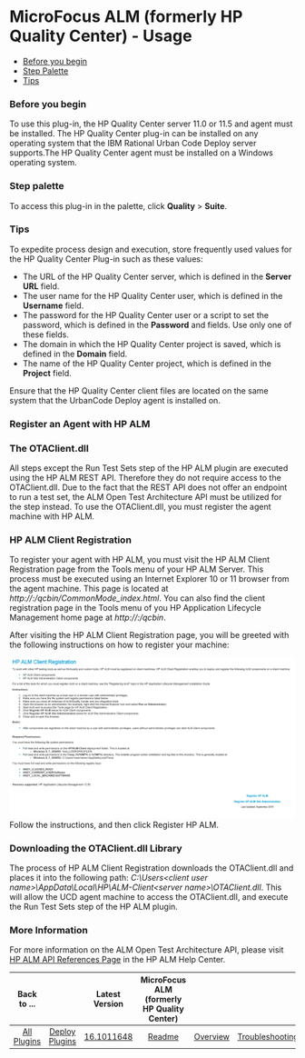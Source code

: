 
# MicroFocus ALM (formerly HP Quality Center) - Usage

* [Before you begin](#before-you-begin)
* [Step Palette](#step-palette)
* [Tips](#tips)

### Before you begin

To use this plug-in, the HP Quality Center server 11.0 or 11.5 and agent must be installed. The HP Quality Center plug-in can be installed on any operating system that the IBM Rational Urban Code Deploy server supports.The HP Quality Center agent must be installed on a Windows operating system.

### **Step palette**

To access this plug-in in the palette, click **Quality** > **Suite**.

### **Tips**

To expedite process design and execution, store frequently used values for the HP Quality Center Plug-in such as these values:

* The URL of the HP Quality Center server, which is defined in the **Server URL** field.
* The user name for the HP Quality Center user, which is defined in the **Username** field.
* The password for the HP Quality Center user or a script to set the password, which is defined in the **Password** and  fields. Use only one of these fields.
* The domain in which the HP Quality Center project is saved, which is defined in the **Domain** field.
* The name of the HP Quality Center project, which is defined in the **Project** field.

Ensure that the HP Quality Center client files are located on the same system that the UrbanCode Deploy agent is installed on.

### Register an Agent with HP ALM

### The OTAClient.dll

All steps except the Run Test Sets step of the HP ALM plugin are executed using the HP ALM REST API. Therefore they do not require access to the OTAClient.dll. Due to the fact that the REST API does not offer an endpoint to run a test set, the ALM Open Test Architecture API must be utilized for the step instead. To use the OTAClient.dll, you must register the agent machine with HP ALM.

### HP ALM Client Registration

To register your agent with HP ALM, you must visit the HP ALM Client Registration page from the Tools menu of your HP ALM Server. This process must be executed using an Internet Explorer 10 or 11 browser from the agent machine. This page is located at *http://<hp-alm-server-name>:<port>/qcbin/CommonMode\_index.html*. You can also find the client registration page in the Tools menu of you HP Application Lifecycle Management home page at *http://<hp-alm-server-name>:<port>/qcbin*.

After visiting the HP ALM Client Registration page, you will be greeted with the following instructions on how to register your machine:

[![](media/screen-shot-2017-08-17-at-1.18.24-pm.png)](media/screen-shot-2017-08-17-at-1.18.24-pm.png)
Follow the instructions, and then click Register HP ALM.

### Downloading the OTAClient.dll Library

The process of HP ALM Client Registration downloads the OTAClient.dll and places it into the following path: *C:\Users\<client user name>\AppData\Local\HP\ALM-Client\<server name>\OTAClient.dll*. This will allow the UCD agent machine to access the OTAClient.dll, and execute the Run Test Sets step of the HP ALM plugin.

### More Information

For more information on the ALM Open Test Architecture API, please visit [HP ALM API References Page](http://alm-help.saas.hpe.com/en/12.50/online_help/Content/api_guides_main_page.htm) in the HP ALM Help Center.

|Back to ...||Latest Version|MicroFocus ALM (formerly HP Quality Center) |||||
| :---: | :---: | :---: | :---: | :---: | :---: | :---: | :---: |
|[All Plugins](../../index.md)|[Deploy Plugins](../README.md)|[16.1011648](https://raw.githubusercontent.com/UrbanCode/IBM-UCD-PLUGINS/main/files/HPQualityCenter/HPQualityCenter-16.1011648.zip)|[Readme](README.md)|[Overview](overview.md)|[Troubleshooting](troubleshooting.md)|[Steps](steps.md)|[Downloads](downloads.md)|

